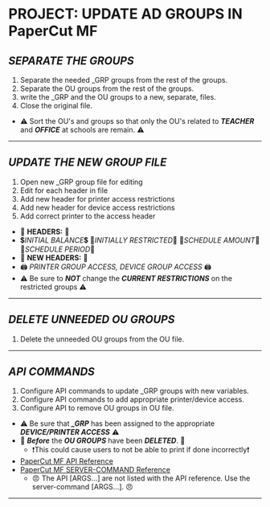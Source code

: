 
# **PROJECT: UPDATE AD GROUPS IN PaperCut MF**

## *SEPARATE THE GROUPS*

1. Separate the needed _GRP groups from the rest of the groups.
2. Separate the OU groups from the rest of the groups.
3. write the _GRP and the OU groups to a new, separate, files.
4. Close the original file.

- ⚠️ Sort the OU's and groups so that only the OU's related to ***TEACHER*** and ***OFFICE*** at schools are remain. ⚠️

---------

## *UPDATE THE NEW GROUP FILE*

1. Open new _GRP group file for editing
2. Edit for each header in file
3. Add new header for printer access restrictions
4. Add new header for device access restrictions
5. Add correct printer to the access header

- 👩 **HEADERS:** 👨
- 💲*INITIAL BALANCE*💲 🛑*INITIALLY RESTRICTED*🛑 📆*SCHEDULE AMOUNT*📆 📆*SCHEDULE PERIOD*📆
- 🚸 **NEW HEADERS:** 🚸
- 🖨 *PRINTER GROUP ACCESS, DEVICE GROUP ACCESS* 🖨
- ⚠️ Be sure to ***NOT*** change the ***CURRENT RESTRICTIONS*** on the restricted groups ⚠️

---------

## *DELETE UNNEEDED OU GROUPS*

1. Delete the unneeded OU groups from the OU file.

---------

## *API COMMANDS*

1. Configure API commands to update _GRP groups with new variables.
2. Configure API commands to add appropriate printer/device access.
3. Configure API to remove OU groups in OU file.

- ⚠️ Be sure that ***_GRP*** has been assigned to the appropriate ***DEVICE/PRINTER ACCESS*** ⚠️
- 🛑 ***Before*** the ***OU GROUPS*** have been ***DELETED***. 🛑
  - ❗️This could cause users to not be able to print if done incorrectly❗️
- [PaperCut MF API Reference](https://www.papercut.com/support/resources/manuals/ng-mf/common/topics/tools-web-services.html)
- [PaperCut MF SERVER-COMMAND Reference](https://www.papercut.com/support/resources/manuals/ng-mf/common/topics/tools-server-command.html)
  - 😠 The API [ARGS...] are not listed with the API reference.  Use the server-command [ARGS...]. 😠

---------
